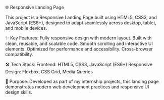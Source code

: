 🌐 Responsive Landing Page

This project is a Responsive Landing Page built using HTML5, CSS3, and JavaScript (ES6+), designed to adapt seamlessly across desktop, tablet, and mobile devices.

✨ Key Features:
Fully responsive design with modern layout.
Built with clean, reusable, and scalable code.
Smooth scrolling and interactive UI elements.
Optimized for performance and accessibility.
Cross-browser compatibility.

🛠️ Tech Stack:
Frontend: HTML5, CSS3, JavaScript (ES6+)
Responsive Design: Flexbox, CSS Grid, Media Queries

🎯 Purpose:
Developed as part of my internship projects, this landing page demonstrates modern web development practices and responsive UI design skills.

